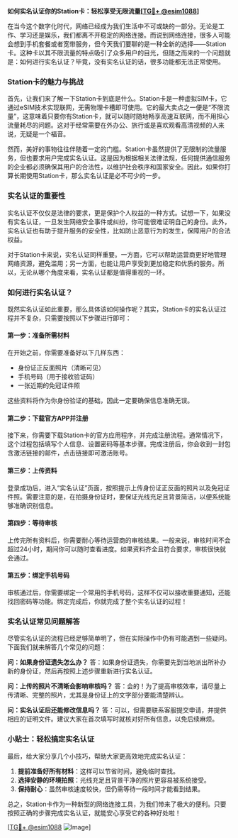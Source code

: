 **如何实名认证你的Station卡：轻松享受无限流量[[TG💪+ @esim1088](https://t.me/s/esim1088)]**

在当今这个数字化时代，网络已经成为我们生活中不可或缺的一部分。无论是工作、学习还是娱乐，我们都离不开稳定的网络连接。而说到网络连接，很多人可能会想到手机套餐或者宽带服务，但今天我们要聊的是一种全新的选择——Station卡。这种卡以其不限流量的特点吸引了众多用户的目光，但随之而来的一个问题就是：如何进行实名认证？毕竟，没有实名认证的话，很多功能都无法正常使用。

### Station卡的魅力与挑战

首先，让我们来了解一下Station卡到底是什么。Station卡是一种虚拟SIM卡，它通过eSIM技术实现联网，无需物理卡槽即可使用。它的最大卖点之一便是“不限流量”，这意味着只要你有Station卡，就可以随时随地畅享高速互联网，而不用担心流量耗尽的问题。这对于经常需要在外办公、旅行或是喜欢观看高清视频的人来说，无疑是一个福音。

然而，美好的事物往往伴随着一定的门槛。Station卡虽然提供了无限制的流量服务，但也要求用户完成实名认证。这是因为根据相关法律法规，任何提供通信服务的企业都必须确保其用户的合法性，以维护社会秩序和国家安全。因此，如果你打算长期使用Station卡，那么实名认证是必不可少的一步。

### 实名认证的重要性

实名认证不仅仅是法律的要求，更是保护个人权益的一种方式。试想一下，如果没有实名认证，一旦发生网络安全事件或纠纷，你可能很难证明自己的身份。此外，实名认证也有助于提升服务的安全性，比如防止恶意行为的发生，保障用户的合法权益。

对于Station卡来说，实名认证同样重要。一方面，它可以帮助运营商更好地管理网络资源，避免滥用；另一方面，也能让用户享受到更加稳定和优质的服务。所以，无论从哪个角度来看，实名认证都是值得重视的一环。

### 如何进行实名认证？

既然实名认证如此重要，那么具体该如何操作呢？其实，Station卡的实名认证过程并不复杂，只需要按照以下步骤进行即可：

#### 第一步：准备所需材料
在开始之前，你需要准备好以下几样东西：
- 身份证正反面照片（清晰可见）
- 手机号码（用于接收验证码）
- 一张近期的免冠证件照

这些资料将作为你身份验证的基础，因此一定要确保信息准确无误。

#### 第二步：下载官方APP并注册
接下来，你需要下载Station卡的官方应用程序，并完成注册流程。通常情况下，这个过程包括填写个人信息、设置密码等基本步骤。完成注册后，你会收到一封包含激活链接的邮件，点击链接即可激活账号。

#### 第三步：上传资料
登录成功后，进入“实名认证”页面，按照提示上传身份证正反面的照片以及免冠证件照。需要注意的是，在拍摄身份证时，要保证光线充足且背景简洁，以便系统能够准确识别信息。

#### 第四步：等待审核
上传完所有资料后，你需要耐心等待运营商的审核结果。一般来说，审核时间不会超过24小时，期间你可以随时查看进度。如果资料齐全且符合要求，审核很快就会通过。

#### 第五步：绑定手机号码
审核通过后，你需要绑定一个常用的手机号码，这样不仅可以接收重要通知，还能找回密码等功能。绑定完成后，你就完成了整个实名认证的过程！

### 实名认证常见问题解答

尽管实名认证的流程已经足够简单明了，但在实际操作中仍有可能遇到一些疑问。下面我们就来解答几个常见的问题：

**问：如果身份证遗失怎么办？**
答：如果身份证遗失，你需要先到当地派出所补办新的身份证，然后再按照上述步骤重新进行实名认证。

**问：上传的照片不清晰会影响审核吗？**
答：会的！为了提高审核效率，请尽量上传清晰、完整的照片，尤其是身份证上的文字部分要能清楚辨认。

**问：实名认证后还能修改信息吗？**
答：可以，但需要联系客服提交申请，并提供相应的证明文件。建议大家在首次填写时就核对好所有信息，以免后续麻烦。

### 小贴士：轻松搞定实名认证

最后，给大家分享几个小技巧，帮助大家更高效地完成实名认证：
1. **提前准备好所有材料**：这样可以节省时间，避免临时查找。
2. **选择安静的环境拍照**：光线充足且背景干净的照片更容易被系统接受。
3. **保持耐心**：虽然审核速度较快，但仍需等待一段时间才能看到结果。

总之，Station卡作为一种新型的网络连接工具，为我们带来了极大的便利。只要按照正确的步骤完成实名认证，就能安心享受它的各种好处啦！

[[TG💪+ @esim1088](https://t.me/s/esim1088) ![Image](https://i.postimg.cc/4NQfJmqS/Snipaste-2025-05-13-00-14-12.png)]